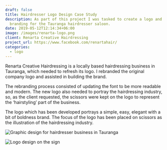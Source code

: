 ```yaml
---
draft: false
title: Hairdresser Logo Design Case Study
description: As part of this project I was tasked to create a logo and new
  branding for the Tauranga hairdresser saloon.
date: 2019-05-12T12:14:34+06:00
image: /images/renarta-logo.png
client: Renarta Creative Hairdressing
project_url: https://www.facebook.com/renartahair/
categories:
  - logo
---
```

Renarta Creative Hairdressing is a locally based hairdressing business in Tauranga, which needed to refresh its logo. I rebranded the original company logo and assisted in building the brand.

The rebranding process consisted of updating the font to be more readable and modern. The new logo also needed to portray the hairdressing industry, so, as the client requested, the scissors were kept on the logo to represent the ‘hairstyling’ part of the business.  

The logo which has been developed portrays a simple, easy, elegant with a bit of boldness brand. The focus of the logo has been placed on scissors as the illustration of the hairdressing industry.

![Graphic design for hairdresser business in Tauranga](/images/renarta-sign2.jpg "Logo design")

![Logo design on the sign](/images/renarta-sign.jpg "Graphic design for business in Tauranga")
